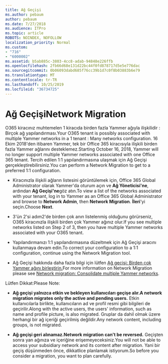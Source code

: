 ```yaml
---
title: Ağ Geçişi
ms.author: pebaum
author: pebaum
ms.date: 7/27/2018
ms.audience: ITPro
ms.topic: article
ROBOTS: NOINDEX, NOFOLLOW
localization_priority: Normal
ms.custom:
- "716"
- "6000002"
ms.assetid: b5ab885c-3803-4cc8-adab-94848e226ffb
ms.openlocfilehash: 2fb66d68e131d22bc44f0fd878717d5e5e776dac
ms.sourcegitcommit: 0b06093dabd685f76cc39b1d7c0f8b03883b6e79
ms.translationtype: MT
ms.contentlocale: tr-TR
ms.lasthandoff: 10/25/2019
ms.locfileid: "36734725"
---
```

# <a name="network-migration"></a><span data-ttu-id="21b8e-102">Ağ Geçişi</span><span class="sxs-lookup"><span data-stu-id="21b8e-102">Network Migration</span></span>

<span data-ttu-id="21b8e-103">O365 kiracınız muhtemelen 1 kiracıda birden fazla Yammer ağıyla ilişkilidir : Birçok ağ yapılandırması.</span><span class="sxs-lookup"><span data-stu-id="21b8e-103">Your O365 tenant is possibly associated with multiple Yammer networks in a 1 tenant : Many networks configuration.</span></span> <span data-ttu-id="21b8e-104">16 Ekim 2018'den itibaren Yammer, tek bir Office 365 kiracısıyla ilişkili birden fazla Yammer ağlarını desteklemez.</span><span class="sxs-lookup"><span data-stu-id="21b8e-104">Starting October 16, 2018, Yammer will no longer support multiple Yammer networks associated with one Office 365 tenant.</span></span> <span data-ttu-id="21b8e-105">Tercih edilen 1:1 yapılandırmasına ulaşmak için Ağ Geçişi gerçekleştirebilirsiniz.</span><span class="sxs-lookup"><span data-stu-id="21b8e-105">You can perform a Network Migration to get to a preferred 1:1 configuration.</span></span>
  
- <span data-ttu-id="21b8e-106">Kiracınızla ilişkili ağların listesini görüntülemek için, Office 365 Global Administrator olarak Yammer'da oturum açın ve **Ağ Yöneticisi'ne**, ardından **Ağ Geçişi'ne**göz atın.</span><span class="sxs-lookup"><span data-stu-id="21b8e-106">To view a list of the networks associated with your tenant, log in to Yammer as an Office 365 Global Administrator and browse to **Network Admin**, then **Network Migration**.</span></span> <span data-ttu-id="21b8e-107">**İleri**'yi seçin.</span><span class="sxs-lookup"><span data-stu-id="21b8e-107">Choose **Next**.</span></span>

- <span data-ttu-id="21b8e-108">3'ün 2'si adım2'de birden çok anın listelenmiş olduğunu görürseniz, O365 kiracınızla ilişkili birden çok Yammer ağınız olur.</span><span class="sxs-lookup"><span data-stu-id="21b8e-108">If you see multiple networks listed on Step 2 of 3, then you have multiple Yammer networks associated with your O365 tenant.</span></span>

- <span data-ttu-id="21b8e-109">Yapılandırmanızı 1:1 yapılandırmasına düzeltmek için Ağ Geçişi aracını kullanmaya devam edin.</span><span class="sxs-lookup"><span data-stu-id="21b8e-109">To correct your configuration to a 1:1 configuration, continue using the Network Migration tool.</span></span>

- <span data-ttu-id="21b8e-110">Ağ Geçişi hakkında daha fazla bilgi için lütfen [Ağ geçişi: Birden çok Yammer ağını birleştirin.](https://docs.microsoft.com/yammer/configure-your-yammer-network/consolidate-multiple-yammer-networks)</span><span class="sxs-lookup"><span data-stu-id="21b8e-110">For more information on Network Migration please see [Network migration: Consolidate multiple Yammer networks](https://docs.microsoft.com/yammer/configure-your-yammer-network/consolidate-multiple-yammer-networks).</span></span>

<span data-ttu-id="21b8e-111">Lütfen Dikkat:</span><span class="sxs-lookup"><span data-stu-id="21b8e-111">Please Note:</span></span>
  
- <span data-ttu-id="21b8e-112">**Ağ geçişi yalnızca etkin ve bekleyen kullanıcıları geçişe alır.**</span><span class="sxs-lookup"><span data-stu-id="21b8e-112">**A network migration migrates only the active and pending users.**</span></span> <span data-ttu-id="21b8e-113">Etkin kullanıcılarla birlikte, kullanıcıların ad ve profil resmi gibi bilgileri de geçirilir.</span><span class="sxs-lookup"><span data-stu-id="21b8e-113">Along with the active users, the users' information, such as name and profile picture, is also migrated.</span></span> <span data-ttu-id="21b8e-114">Gruplar da dahil olmak üzere herhangi bir ağ içeriği geçirilmiş değildir.</span><span class="sxs-lookup"><span data-stu-id="21b8e-114">Any network content, including groups, is not migrated.</span></span>

- <span data-ttu-id="21b8e-115">**Ağ geçişi geri alınamaz.**</span><span class="sxs-lookup"><span data-stu-id="21b8e-115">**Network migration can't be reversed.**</span></span> <span data-ttu-id="21b8e-116">Geçişten sonra yan ağınıza ve içeriğine erişemeyeceksiniz.</span><span class="sxs-lookup"><span data-stu-id="21b8e-116">You will not be able to access your subsidiary network and its content after migration.</span></span> <span data-ttu-id="21b8e-117">Yani bir geçiş düşünmeden önce, dikkatlice planlamak istiyorum.</span><span class="sxs-lookup"><span data-stu-id="21b8e-117">So before you consider a migration, you want to plan carefully.</span></span>

